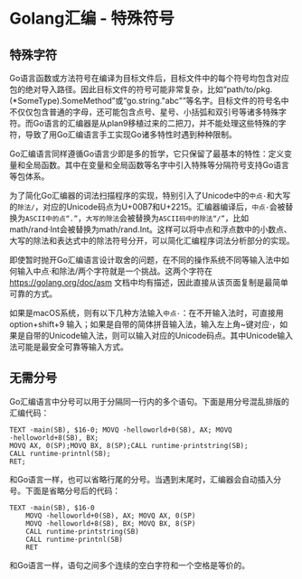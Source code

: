 # Golang汇编 - 特殊符号

## 特殊字符

Go语言函数或方法符号在编译为目标文件后，目标文件中的每个符号均包含对应包的绝对导入路径。因此目标文件的符号可能非常复杂，比如“path/to/pkg.(*SomeType).SomeMethod”或“go.string."abc"”等名字。目标文件的符号名中不仅仅包含普通的字母，还可能包含点号、星号、小括弧和双引号等诸多特殊字符。而Go语言的汇编器是从plan9移植过来的二把刀，并不能处理这些特殊的字符，导致了用Go汇编语言手工实现Go诸多特性时遇到种种限制。

Go汇编语言同样遵循Go语言少即是多的哲学，它只保留了最基本的特性：定义变量和全局函数。其中在变量和全局函数等名字中引入特殊等分隔符号支持Go语言等包体系。

为了简化Go汇编器的词法扫描程序的实现，特别引入了Unicode中的`中点·`和大写的`除法/`，对应的Unicode码点为U+00B7和U+2215。汇编器编译后，`中点·`会被替换为`ASCII中的点“.”`，`大写的除法`会被替换为`ASCII码中的除法“/”`，比如math/rand·Int会被替换为math/rand.Int。这样可以将中点和浮点数中的小数点、大写的除法和表达式中的除法符号分开，可以简化汇编程序词法分析部分的实现。

即使暂时抛开Go汇编语言设计取舍的问题，在不同的操作系统不同等输入法中如何输入中点·和除法/两个字符就是一个挑战。这两个字符在 https://golang.org/doc/asm 文档中均有描述，因此直接从该页面复制是最简单可靠的方式。

如果是macOS系统，则有以下几种方法输入`中点·`：在不开输入法时，可直接用 option+shift+9 输入；如果是自带的简体拼音输入法，输入左上角~键对应·，如果是自带的Unicode输入法，则可以输入对应的Unicode码点。其中Unicode输入法可能是最安全可靠等输入方式。


## 无需分号

Go汇编语言中分号可以用于分隔同一行内的多个语句。下面是用分号混乱排版的汇编代码：
``` 
TEXT ·main(SB), $16-0; MOVQ ·helloworld+0(SB), AX; MOVQ ·helloworld+8(SB), BX;
MOVQ AX, 0(SP);MOVQ BX, 8(SP);CALL runtime·printstring(SB);
CALL runtime·printnl(SB);
RET;
```

和Go语言一样，也可以省略行尾的分号。当遇到末尾时，汇编器会自动插入分号。下面是省略分号后的代码：
``` 
TEXT ·main(SB), $16-0
    MOVQ ·helloworld+0(SB), AX; MOVQ AX, 0(SP)
    MOVQ ·helloworld+8(SB), BX; MOVQ BX, 8(SP)
    CALL runtime·printstring(SB)
    CALL runtime·printnl(SB)
    RET
```

和Go语言一样，语句之间多个连续的空白字符和一个空格是等价的。